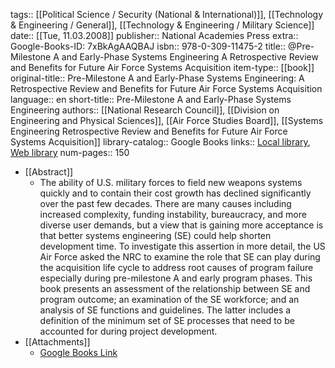 tags:: [[Political Science / Security (National & International)]], [[Technology & Engineering / General]], [[Technology & Engineering / Military Science]]
date:: [[Tue, 11.03.2008]]
publisher:: National Academies Press
extra:: Google-Books-ID: 7xBkAgAAQBAJ
isbn:: 978-0-309-11475-2
title:: @Pre-Milestone A and Early-Phase Systems Engineering A Retrospective Review and Benefits for Future Air Force Systems Acquisition
item-type:: [[book]]
original-title:: Pre-Milestone A and Early-Phase Systems Engineering: A Retrospective Review and Benefits for Future Air Force Systems Acquisition
language:: en
short-title:: Pre-Milestone A and Early-Phase Systems Engineering
authors:: [[National Research Council]], [[Division on Engineering and Physical Sciences]], [[Air Force Studies Board]], [[Systems Engineering Retrospective Review and Benefits for Future Air Force Systems Acquisition]]
library-catalog:: Google Books
links:: [Local library](zotero://select/library/items/IZGHHKV9), [Web library](https://www.zotero.org/users/6520516/items/IZGHHKV9)
num-pages:: 150

- [[Abstract]]
	- The ability of U.S. military forces to field new weapons systems quickly and to contain their cost growth has declined significantly over the past few decades. There are many causes including increased complexity, funding instability, bureaucracy, and more diverse user demands, but a view that is gaining more acceptance is that better systems engineering (SE) could help shorten development time. To investigate this assertion in more detail, the US Air Force asked the NRC to examine the role that SE can play during the acquisition life cycle to address root causes of program failure especially during pre-milestone A and early program phases. This book presents an assessment of the relationship between SE and program outcome; an examination of the SE workforce; and an analysis of SE functions and guidelines. The latter includes a definition of the minimum set of SE processes that need to be accounted for during project development.
- [[Attachments]]
	- [Google Books Link](https://books.google.ru/books?id=7xBkAgAAQBAJ)
